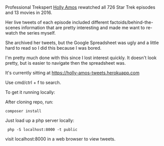 Professional Trekspert [Holly Amos](https://twitter.com/hollyamos22) rewatched all 726 Star Trek episodes and 13 movies in 2016. 

Her live tweets of each episode included different factoids/behind-the-scenes information that are pretty interesting and made me want to re-watch the series myself. 

She archived her tweets, but the Google Spreadsheet was ugly and a little hard to read so I did this because I was bored.

I'm pretty much done with this since I lost interest quickly. It doesn't look pretty, but is easier to navigate then the spreadsheet was.

It's currently sitting at https://holly-amos-tweets.herokuapp.com

Use cmd/ctrl + f to search.

To get it running locally:

After cloning repo, run:

``` composer install ```

Just load up a php server locally:

``` php -S localhost:8000 -t public```

visit localhost:8000 in a web browser to view tweets.
